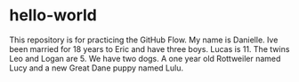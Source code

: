 # hello-world
This repository is for practicing the GitHub Flow.
My name is Danielle. Ive been married for 18 years to Eric and have three boys. Lucas is 11. The twins Leo and Logan are 5. We have two dogs. A one year old Rottweiler named Lucy and a new Great Dane puppy named Lulu. 
